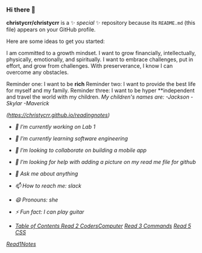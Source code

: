 ### Hi there 👋

**christycrr/christycrr** is a ✨ _special_ ✨ repository because its `README.md` (this file) appears on your GitHub profile.

Here are some ideas to get you started:

I am committed to a growth mindset. I want to grow financially, intellectually, physically, emotionally, and spiritually. I want to embrace challenges, put in effort, and grow from challenges. With preserverance, I know I can overcome any obstacles. 

Reminder one: I want to be **rich**
Reminder two: I want to provide the best life for myself and my family. 
Reminder three: I want to be hyper **independent and travel the world with my children. 
    <I want to party with celebrities>
My children's names are: 
-Jackson
-Skylar
-Maverick
    
(https://christycrr.github.io/readingnotes)


- 🔭 I’m currently working on Lab 1
- 🌱 I’m currently learning software engineering
- 👯 I’m looking to collaborate on building a mobile app
- 🤔 I’m looking for help with adding a picture on my read me file for github
- 💬 Ask me about anything
- 📫 How to reach me: slack
- 😄 Pronouns: she
- ⚡ Fun fact: I can play guitar 


- [Table of Contents Read 2 CodersComputer](Read2CodersComputer.md)
[Read 3 Commands](Read3GithubCommands.md)
[Read 5 CSS](Read5CSS.md)


[Read1Notes](Read1Notes.md)
